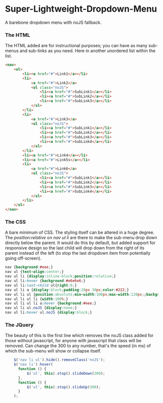 Super-Lightweight-Dropdown-Menu
===============================

A barebone dropdown menu with noJS fallback. 


### The HTML
The HTML added are for instructional purposes; you can have as many sub-menus and sub-links as you need. Here in another unordered list within the list.
```html
<nav>
	<ul>
		<li><a href="#">Link1</a></li>
		<li>
			<a href="#">Link2</a>
			<ul class="noJS">
				<li><a href="#">SubLink1</a></li>
				<li><a href="#">SubLink2</a></li>
				<li><a href="#">SubLink3</a></li>
			</ul>
		</li>
		<li>
			<a href="#">Link3</a>
			<ul class="noJS">
				<li><a href="#">SubLink1</a></li>
				<li><a href="#">SubLink2</a></li>
				<li><a href="#">SubLink3</a></li>
				<li><a href="#">SubLink4</a></li>
			</ul>
		</li>
		<li><a href="#">Link4</a></li>
		<li><a href="#">Link5s</a></li>
		<li>
			<a href="#">Link6</a>
			<ul class="noJS">
				<li><a href="#">SubLink1</a></li>
				<li><a href="#">SubLink2</a></li>
				<li><a href="#">SubLink3</a></li>
				<li><a href="#">SubLink4</a></li>
			</ul>		
		</li>
	</ul>
</nav>
```

### The CSS
A bare minimum of CSS. The styling itself can be altered in a huge degree. The _position:relative_ on _nav_ _ul_ _li_ are there to make the sub-menu drop down directly below the parent. It would do this by default, but added support for responsive design so the last child will drop down from the right of its parent instead of the left (to stop the last dropdown item from potentially going off-screen).
```css
nav {background:#eee;}
nav ul {text-align:center;}
nav ul li {display:inline-block;position:relative;}
nav ul li:hover {background:#e6e6e6;}
nav ul li:last-child ul{right:0;}
nav ul li a {display:block;padding:20px 30px;color:#222;}
nav ul li ul {position:absolute;min-width:100px;max-width:120px;;background:#e6e6e6;padding:0;}
nav ul li ul li {width:100%;}
nav ul li ul li a:hover {background:#eee;}
nav ul li ul.noJS {display:none;}
nav ul li:hover ul.noJS {display:block;}
```

### The JQuery
The beauty of this is the first line which removes the noJS class added for those without javascript, for anyone with javascript that class will be removed. Can change the 300 to any number, that's the speed (in ms) of which the sub-menu will show or collapse itself.
```javascript
	$('nav li ul').hide().removeClass('noJS');
	$('nav li').hover(
	  function () {
		  $('ul', this).stop().slideDown(300);
	  },
	  function () {
		  $('ul', this).stop().slideUp(300);
	  }
	);
```
